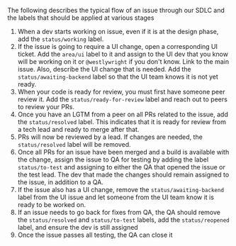 The following describes the typical flow of an issue through our SDLC and the labels that should be applied at various stages

1. When a dev starts working on issue, even if it is at the design phase, add the `status/working` label.
1. If the issue is going to require a UI change, open a corresponding UI ticket. Add the `area/ui` label to it and assign to the UI dev that you know will be working on it or `@westlywright` if you don't know. Link to the main issue. Also, describe the UI change that is needed. Add the `status/awaiting-backend` label so that the UI team knows it is not yet ready.
1. When your code is ready for review, you must first have someone peer review it. Add the `status/ready-for-review` label and reach out to peers to review your PRs.
1. Once you have an LGTM from a peer on all PRs related to the issue, add the `status/resolved` label. This indicates that it is ready for review from a tech lead and ready to merge after that.
1. PRs will now be reviewed by a lead. If changes are needed, the `status/resolved` label will be removed.
1. Once all PRs for an issue have been merged and a build is available with the change, assign the issue to QA for testing by adding the label `status/to-test` and assigning to either the QA that opened the issue or the test lead. The dev that made the changes should remain assigned to the issue, in addition to a QA.
1. If the issue also has a UI change, remove the `status/awaiting-backend` label from the UI issue and let someone from the UI team know it is ready to be worked on.
1. If an issue needs to go back for fixes from QA, the QA should remove the `status/resolved` and `status/to-test` labels, add the `status/reopened` label, and ensure the dev is still assigned
1. Once the issue passes all testing, the QA can close it
